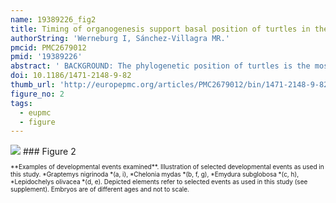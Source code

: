 ```yaml
---
name: 19389226_fig2
title: Timing of organogenesis support basal position of turtles in the amniote tree of life.
authorString: 'Werneburg I, Sánchez-Villagra MR.'
pmcid: PMC2679012
pmid: '19389226'
abstract: ' BACKGROUND: The phylogenetic position of turtles is the most disputed aspect in the reconstruction of the land vertebrate tree of life. This controversy has arisen after many different kinds and revisions of investigations of molecular and morphological data. Three main hypotheses of living sister-groups of turtles have resulted from them: all reptiles, crocodiles + birds or squamates + tuatara. Although embryology has played a major role in morphological studies of vertebrate phylogeny, data on developmental timing have never been examined to explore and test the alternative phylogenetic hypotheses. We conducted a comprehensive study of published and new embryological data comprising 15 turtle and eight tetrapod species belonging to other taxa, integrating for the first time data on the side-necked turtle clade. RESULTS: The timing of events in organogenesis of diverse character complexes in all body regions is not uniform across amniotes and can be analysed using a parsimony-based method. Changes in the relative timing of particular events diagnose many clades of amniotes and include a phylogenetic signal. A basal position of turtles to the living saurian clades is clearly supported by timing of organogenesis data. CONCLUSION: The clear signal of a basal position of turtles provided by heterochronic data implies significant convergence in either molecular, adult morphological or developmental timing characters, as only one of the alternative solutions to the phylogenetic conundrum can be right. The development of a standard reference series of embryological events in amniotes as presented here should enable future improvements and expansion of sampling and thus the examination of other hypotheses about phylogeny and patterns of the evolution of land vertebrate development.'
doi: 10.1186/1471-2148-9-82
thumb_url: 'http://europepmc.org/articles/PMC2679012/bin/1471-2148-9-82-2.gif'
figure_no: 2
tags:
  - eupmc
  - figure
---
```

<img src='http://europepmc.org/articles/PMC2679012/bin/1471-2148-9-82-2.jpg' style='max-height: 300px'>
### Figure 2
<p style='font-size: 10px;'>**Examples of developmental events examined**. Illustration of selected developmental events as used in this study. *Graptemys nigrinoda *(a, i), *Chelonia mydas *(b, f, g), *Emydura subglobosa *(c, h), *Lepidochelys olivacea *(d, e). Depicted elements refer to selected events as used in this study (see supplement). Embryos are of different ages and not to scale.</p>
